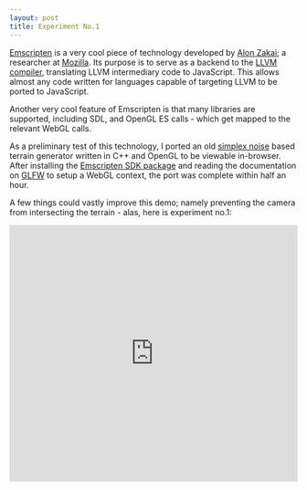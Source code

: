```yaml
---
layout: post
title: Experiment No.1
---
```


[Emscripten](https://github.com/kripken/emscripten) is a very cool piece of technology developed by [Alon Zakai](https://twitter.com/kripken); a researcher at [Mozilla](https://www.mozilla.org/en-US/mission/). Its purpose is to serve as a backend to the [LLVM compiler](http://llvm.org/), translating LLVM intermediary code to JavaScript. This allows almost any code written for languages capable of targeting LLVM to be ported to JavaScript.

Another very cool feature of Emscripten is that many libraries are supported, including SDL, and OpenGL ES calls - which get mapped to the relevant WebGL calls.

As a preliminary test of this technology, I ported an old [simplex noise](https://en.wikipedia.org/wiki/Simplex_noise) based terrain generator written in C++ and OpenGL to be viewable in-browser. After installing the [Emscripten SDK package](https://kripken.github.io/emscripten-site/docs/getting_started/downloads.html) and reading the documentation on [GLFW](http://www.glfw.org/docs/latest/) to setup a WebGL context, the port was complete within half an hour.

A few things could vastly improve this demo; namely preventing the camera from intersecting the terrain - alas, here is experiment no.1:
<iframe width="100%" height="450" src="https://rawgit.com/xcodedave/xcodedave.github.io/master/experiments/birds/birds.html" frameborder="0"> </iframe>